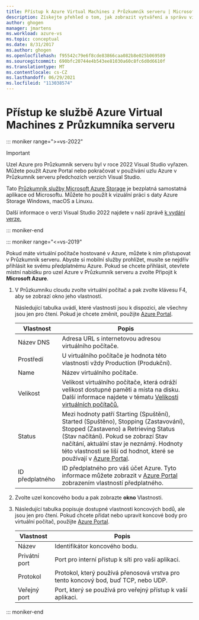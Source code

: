 ```yaml
---
title: Přístup k Azure Virtual Machines z Průzkumník serveru | Microsoft Docs
description: Získejte přehled o tom, jak zobrazit vytváření a správu virtuálních počítačů Azure v Průzkumník serveru v Visual Studio.
author: ghogen
manager: jmartens
ms.workload: azure-vs
ms.topic: conceptual
ms.date: 8/31/2017
ms.author: ghogen
ms.openlocfilehash: f95542c79e6f8cde83866caa082b8e025b069589
ms.sourcegitcommit: 690bfc20744e4b543ee81030a60c8fc6d0d6610f
ms.translationtype: MT
ms.contentlocale: cs-CZ
ms.lasthandoff: 06/29/2021
ms.locfileid: "113038574"
---
```

# <a name="accessing-azure-virtual-machines-from-server-explorer"></a>Přístup ke službě Azure Virtual Machines z Průzkumníka serveru

::: moniker range=">=vs-2022"
> [!Important]
> Uzel Azure pro Průzkumník serveru byl v roce 2022 Visual Studio vyřazen. Můžete použít Azure Portal nebo pokračovat v používání uzlu Azure v Průzkumník serveru předchozích verzích Visual Studio.
>
> Tato [Průzkumník služby Microsoft Azure Storage](/azure/vs-azure-tools-storage-manage-with-storage-explorer) je bezplatná samostatná aplikace od Microsoftu. Můžete ho použít k vizuální práci s daty Azure Storage Windows, macOS a Linuxu.
>
> Další informace o verzi Visual Studio 2022 najdete v naší zprávě [k vydání verze.](/visualstudio/releases/2022/release-notes-preview/)

::: moniker-end

::: moniker range="<=vs-2019"

Pokud máte virtuální počítače hostované v Azure, můžete k nim přistupovat v Průzkumník serveru. Abyste si mobilní služby prohlížet, musíte se nejdřív přihlásit ke svému předplatnému Azure. Pokud se chcete přihlásit, otevřete místní nabídku pro uzel Azure v Průzkumník serveru a zvolte Připojit k **Microsoft Azure**.

1. V Průzkumníku cloudu zvolte virtuální počítač a pak zvolte klávesu F4, aby se zobrazí okno jeho vlastností.

    Následující tabulka uvádí, které vlastnosti jsou k dispozici, ale všechny jsou jen pro čtení. Pokud je chcete změnit, použijte [Azure Portal](https://portal.azure.com).

   | Vlastnost | Popis |
   | --- | --- |
   | Název DNS |Adresa URL s internetovou adresou virtuálního počítače. |
   | Prostředí |U virtuálního počítače je hodnota této vlastnosti vždy Production (Produkční). |
   | Name |Název virtuálního počítače. |
   | Velikost |Velikost virtuálního počítače, která odráží velikost dostupné paměti a místa na disku. Další informace najdete v tématu [Velikosti virtuálních počítačů.](/azure/cloud-services/cloud-services-sizes-specs) |
   | Status |Mezi hodnoty patří Starting (Spuštění), Started (Spuštěno), Stopping (Zastavování), Stopped (Zastaveno) a Retrieving Status (Stav načítání). Pokud se zobrazí Stav načítání, aktuální stav je neznámý. Hodnoty této vlastnosti se liší od hodnot, které se používají v [Azure Portal](https://portal.azure.com). |
   | ID předplatného |ID předplatného pro váš účet Azure. Tyto informace můžete zobrazit v [Azure Portal](https://portal.azure.com) zobrazením vlastností předplatného. |
2. Zvolte uzel koncového bodu a pak zobrazte **okno** Vlastnosti.
3. Následující tabulka popisuje dostupné vlastnosti koncových bodů, ale jsou jen pro čtení. Pokud chcete přidat nebo upravit koncové body pro virtuální počítač, použijte [Azure Portal](https://portal.azure.com).

   | Vlastnost | Popis |
   | --- | --- |
   | Název |Identifikátor koncového bodu. |
   | Privátní port |Port pro interní přístup k síti pro vaši aplikaci. |
   | Protokol |Protokol, který používá přenosová vrstva pro tento koncový bod, buď TCP, nebo UDP. |
   | Veřejný port |Port, který se používá pro veřejný přístup k vaší aplikaci. |

::: moniker-end
